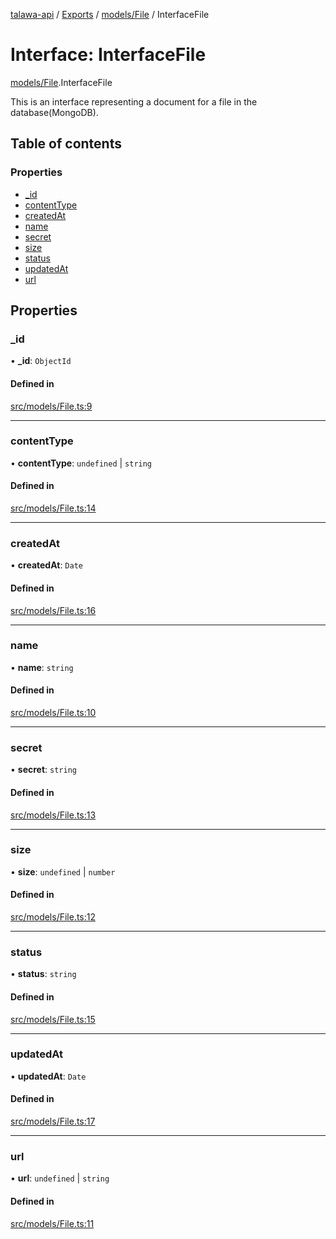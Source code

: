 [talawa-api](../README.md) / [Exports](../modules.md) / [models/File](../modules/models_File.md) / InterfaceFile

# Interface: InterfaceFile

[models/File](../modules/models_File.md).InterfaceFile

This is an interface representing a document for a file in the database(MongoDB).

## Table of contents

### Properties

- [\_id](models_File.InterfaceFile.md#_id)
- [contentType](models_File.InterfaceFile.md#contenttype)
- [createdAt](models_File.InterfaceFile.md#createdat)
- [name](models_File.InterfaceFile.md#name)
- [secret](models_File.InterfaceFile.md#secret)
- [size](models_File.InterfaceFile.md#size)
- [status](models_File.InterfaceFile.md#status)
- [updatedAt](models_File.InterfaceFile.md#updatedat)
- [url](models_File.InterfaceFile.md#url)

## Properties

### \_id

• **\_id**: `ObjectId`

#### Defined in

[src/models/File.ts:9](https://github.com/PalisadoesFoundation/talawa-api/blob/9cb91bb/src/models/File.ts#L9)

___

### contentType

• **contentType**: `undefined` \| `string`

#### Defined in

[src/models/File.ts:14](https://github.com/PalisadoesFoundation/talawa-api/blob/9cb91bb/src/models/File.ts#L14)

___

### createdAt

• **createdAt**: `Date`

#### Defined in

[src/models/File.ts:16](https://github.com/PalisadoesFoundation/talawa-api/blob/9cb91bb/src/models/File.ts#L16)

___

### name

• **name**: `string`

#### Defined in

[src/models/File.ts:10](https://github.com/PalisadoesFoundation/talawa-api/blob/9cb91bb/src/models/File.ts#L10)

___

### secret

• **secret**: `string`

#### Defined in

[src/models/File.ts:13](https://github.com/PalisadoesFoundation/talawa-api/blob/9cb91bb/src/models/File.ts#L13)

___

### size

• **size**: `undefined` \| `number`

#### Defined in

[src/models/File.ts:12](https://github.com/PalisadoesFoundation/talawa-api/blob/9cb91bb/src/models/File.ts#L12)

___

### status

• **status**: `string`

#### Defined in

[src/models/File.ts:15](https://github.com/PalisadoesFoundation/talawa-api/blob/9cb91bb/src/models/File.ts#L15)

___

### updatedAt

• **updatedAt**: `Date`

#### Defined in

[src/models/File.ts:17](https://github.com/PalisadoesFoundation/talawa-api/blob/9cb91bb/src/models/File.ts#L17)

___

### url

• **url**: `undefined` \| `string`

#### Defined in

[src/models/File.ts:11](https://github.com/PalisadoesFoundation/talawa-api/blob/9cb91bb/src/models/File.ts#L11)
